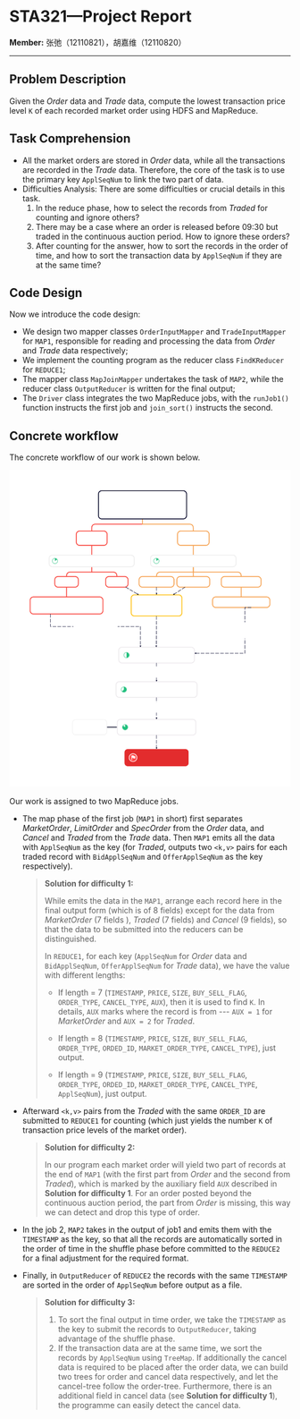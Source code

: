 # STA321—Project Report

**Member:** 张弛（12110821），胡嘉维（12110820）

---

## Problem Description

Given the *Order* data and *Trade* data, compute the lowest transaction price level `K` of each recorded market order using HDFS and MapReduce. 

## Task Comprehension

-	All the market orders are stored in *Order* data, while all the transactions are recorded in the *Trade* data. Therefore, the core of the task is to use the primary key `ApplSeqNum` to link the two part of data.
-	Difficulties Analysis: There are some difficulties or crucial details in this task.
    1. In the reduce phase, how to select the records from *Traded* for counting and ignore others?
    2. There may be a case where an order is released before 09:30 but traded in the continuous auction period. How to ignore these orders?
    3. After counting for the answer, how to sort the records in the order of time, and how to sort the transaction data by `ApplSeqNum` if they are at the same time?

## Code Design

Now we introduce the code design:

+ We design two mapper classes `OrderInputMapper` and `TradeInputMapper` for `MAP1`, responsible for reading and processing the data from *Order* and *Trade* data respectively;
+ We implement the counting program as the reducer class `FindKReducer` for `REDUCE1`;
+ The mapper class `MapJoinMapper` undertakes the task of `MAP2`, while the reducer class `OutputReducer` is written for the final output;
+ The `Driver` class integrates the two MapReduce jobs, with the `runJob1()` function instructs the first job and `join_sort()` instructs the second.


## Concrete workflow

The concrete workflow of our work is shown below. 

![ ](Workflow.svg)

Our work is assigned to two MapReduce jobs. 

- The map phase of the first job (`MAP1` in short) first separates *MarketOrder*, *LimitOrder* and *SpecOrder* from the *Order* data, and *Cancel* and *Traded* from the *Trade* data. Then `MAP1` emits all the data with `ApplSeqNum` as the key (for *Traded*, outputs two `<k,v>` pairs for each traded record with `BidApplSeqNum` and `OfferApplSeqNum` as the key respectively). 

	>  **Solution for difficulty 1:**
	>
	>  While emits the data in the `MAP1`, arrange each record here in the final output form (which is of 8 fields) except for the data from *MarketOrder* (7 fields ), *Traded* (7 fields) and *Cancel* (9 fields), so that the data to be submitted into the reducers can be distinguished.
	>
	>  In `REDUCE1`, for each key (`ApplSeqNum` for *Order* data and `BidApplSeqNum`, `OfferApplSeqNum` for *Trade* data), we have the value with different lengths:
	>
	>  - If length = 7 (`TIMESTAMP`, `PRICE`, `SIZE`, `BUY_SELL_FLAG`, `ORDER_TYPE`, `CANCEL_TYPE`, `AUX`), then it is used to find `K`. In details, `AUX` marks where the record is from --- `AUX = 1` for *MarketOrder* and `AUX = 2` for *Traded*.
	>
	>  - If length = 8 (`TIMESTAMP`, `PRICE`, `SIZE`, `BUY_SELL_FLAG`, `ORDER_TYPE`, `ORDED_ID`, `MARKET_ORDER_TYPE`, `CANCEL_TYPE`), just output.
	>  - If length = 9 (`TIMESTAMP`, `PRICE`, `SIZE`, `BUY_SELL_FLAG`, `ORDER_TYPE`, `ORDED_ID`, `MARKET_ORDER_TYPE`, `CANCEL_TYPE`, `ApplSeqNum`), just output.

- Afterward `<k,v>` pairs from the *Traded* with the same `ORDER_ID` are submitted to `REDUCE1` for counting (which just yields the number `K` of transaction price levels of the market order). 

  >  **Solution for difficulty 2:**
  >
  >  In our program each market order will yield two part of records at the end of `MAP1` (with the first part from *Order* and the second from *Traded*), which is marked by the auxiliary field `AUX` described in **Solution for difficulty 1**. For an order posted beyond the continuous auction period, the part from *Order* is missing, this way we can detect and drop this type of order.

- In the job 2, `MAP2` takes in the output of job1 and emits them with the `TIMESTAMP` as the key, so that all the records are automatically sorted in the order of time in the shuffle phase before committed to the `REDUCE2` for a final adjustment for the required format.

- Finally, in `OutputReducer` of `REDUCE2` the records with the same `TIMESTAMP` are sorted in the order of `ApplSeqNum` before output as a file. 

	>  **Solution for difficulty 3:**
	>
	>  1. To sort the final output in time order, we take the `TIMESTAMP` as the key to submit the records to `OutputReducer`, taking advantage of the shuffle phase.
	>  2. If the transaction data are at the same time, we sort the records by `ApplSeqNum` using `TreeMap`. If additionally the cancel data is required to be placed after the order data, we can build two trees for order and cancel data respectively, and let the cancel-tree follow the order-tree. Furthermore, there is an additional field in cancel data (see **Solution for difficulty 1**), the programme can easily detect the cancel data.


